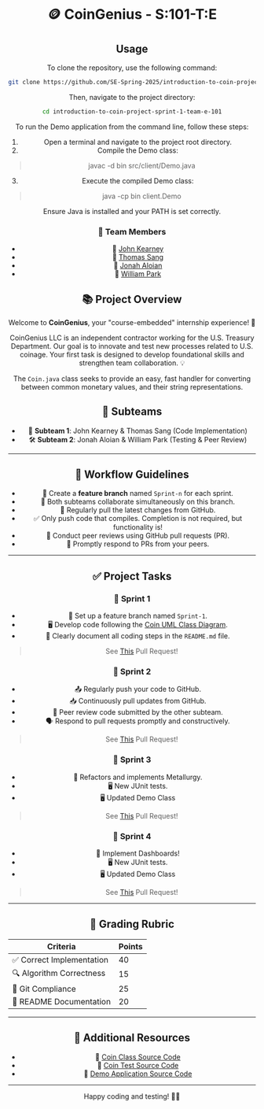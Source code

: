 
<div align="center">

# 🪙 CoinGenius - S:101-T:E

## Usage

To clone the repository, use the following command:

```bash
git clone https://github.com/SE-Spring-2025/introduction-to-coin-project-sprint-1-team-e-101.git
```
  
Then, navigate to the project directory:

```bash
cd introduction-to-coin-project-sprint-1-team-e-101
```



To run the Demo application from the command line, follow these steps:

1. Open a terminal and navigate to the project root directory.
2. Compile the Demo class:
  > javac -d bin src/client/Demo.java
3. Execute the compiled Demo class:
  > java -cp bin client.Demo

Ensure Java is installed and your PATH is set correctly.



### 👥 Team Members
- 🌟 [John Kearney](https://github.com/JohnKearney1)
- 🌟 [Thomas Sang](https://github.com/LalSang402)
- 🌟 [Jonah Aloian](https://github.com/jsaloian755)
- 🌟 [William Park](https://github.com/parkwilly)


## 📚 Project Overview

Welcome to **CoinGenius**, your "course-embedded" internship experience! 🎉

CoinGenius LLC is an independent contractor working for the U.S. Treasury Department. Our goal is to innovate and test new processes related to U.S. coinage. Your first task is designed to develop foundational skills and strengthen team collaboration. 💡

The `Coin.java` class seeks to provide an easy, fast handler for converting between common monetary values, and their string representations.

## 👥 Subteams

- 🔧 **Subteam 1**: John Kearney & Thomas Sang (Code Implementation)
- 🛠️ **Subteam 2**: Jonah Aloian & William Park (Testing & Peer Review)

---

## 📌 Workflow Guidelines

- 🌿 Create a **feature branch** named `Sprint-n` for each sprint.
- 🤝 Both subteams collaborate simultaneously on this branch.
- 🔄 Regularly pull the latest changes from GitHub.
- ✅ Only push code that compiles. Completion is not required, but functionality is!
- 🔎 Conduct peer reviews using GitHub pull requests (PR).
- 💬 Promptly respond to PRs from your peers.

---

## ✅ Project Tasks

### 🚀 Sprint 1

- 🌿 Set up a feature branch named `Sprint-1`.
- 🖥️ Develop code following the [Coin UML Class Diagram](./assets/Coin-V2-Class.png).
- 📄 Clearly document all coding steps in the `README.md` file.

> See [This](https://github.com/SE-Spring-2025/introduction-to-coin-project-sprint-1-team-e-101/pull/6) Pull Request!

### 🚀 Sprint 2

- 📤 Regularly push your code to GitHub.
- 📥 Continuously pull updates from GitHub.
- 🧐 Peer review code submitted by the other subteam.
- 🗣️ Respond to pull requests promptly and constructively.

> See [This](https://github.com/SE-Spring-2025/introduction-to-coin-project-sprint-1-team-e-101/pull/7) Pull Request!

### 🚀 Sprint 3

- 🔄 Refactors and implements Metallurgy.
- 🖥️ New JUnit tests.
- 🖥️ Updated Demo Class

> See [This](https://github.com/SE-Spring-2025/introduction-to-coin-project-sprint-1-team-e-101/pull/8) Pull Request!

### 🚀 Sprint 4

- 🧐 Implement Dashboards!
- 🖥️ New JUnit tests.
- 🖥️ Updated Demo Class

> See [This](https://github.com/SE-Spring-2025/introduction-to-coin-project-sprint-1-team-e-101/pull/9) Pull Request!

---

## 📝 Grading Rubric

| Criteria                   | Points |
|----------------------------|--------|
| ✅ Correct Implementation  | 40     |
| 🔍 Algorithm Correctness   | 15     |
| 🌿 Git Compliance          | 25     |
| 📖 README Documentation    | 20     |

---

## 📂 Additional Resources
- 📌 [Coin Class Source Code](./src/main/Coin.java)
- 📌 [Coin Test Source Code](./src/tests/CoinTest.java)
- 📌 [Demo Application Source Code](./src/client/Demo.java)

---

Happy coding and testing! 🎈🎊

</div>
